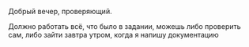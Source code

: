Добрый вечер, проверяющий.

Должно работать всё, что было в задании, можешь либо проверить сам, либо зайти завтра утром, когда я напишу документацию
